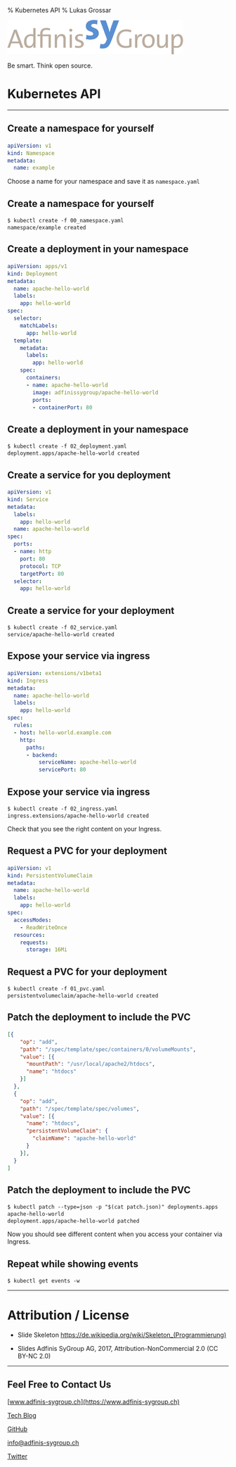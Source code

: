 % Kubernetes API
% Lukas Grossar

![](static/adfinis_sygroup_logo.png)

Be smart. Think open source.

# Kubernetes API

---

## Create a namespace for yourself

```yaml
apiVersion: v1
kind: Namespace
metadata:
  name: example
```

Choose a name for your namespace and save it as `namespace.yaml`

## Create a namespace for yourself

```shell
$ kubectl create -f 00_namespace.yaml
namespace/example created
```

## Create a deployment in your namespace

```yaml
apiVersion: apps/v1
kind: Deployment
metadata:
  name: apache-hello-world
  labels:
    app: hello-world
spec:
  selector:
    matchLabels:
      app: hello-world
  template:
    metadata:
      labels:
        app: hello-world
    spec:
      containers:
      - name: apache-hello-world
        image: adfinissygroup/apache-hello-world
        ports:
        - containerPort: 80
```

## Create a deployment in your namespace

```shell
$ kubectl create -f 02_deployment.yaml
deployment.apps/apache-hello-world created
```

## Create a service for you deployment

```yaml
apiVersion: v1
kind: Service
metadata:
  labels:
    app: hello-world
  name: apache-hello-world
spec:
  ports:
  - name: http
    port: 80
    protocol: TCP
    targetPort: 80
  selector:
    app: hello-world
```

## Create a service for your deployment

```shell
$ kubectl create -f 02_service.yaml
service/apache-hello-world created
```

## Expose your service via ingress

```yaml
apiVersion: extensions/v1beta1
kind: Ingress
metadata:
  name: apache-hello-world
  labels:
    app: hello-world
spec:
  rules:
  - host: hello-world.example.com
    http:
      paths:
      - backend:
          serviceName: apache-hello-world
          servicePort: 80
```

## Expose your service via ingress

```shell
$ kubectl create -f 02_ingress.yaml
ingress.extensions/apache-hello-world created
```

Check that you see the right content on your Ingress.

## Request a PVC for your deployment

```yaml
apiVersion: v1
kind: PersistentVolumeClaim
metadata:
  name: apache-hello-world
  labels:
    app: hello-world
spec:
  accessModes:
    - ReadWriteOnce
  resources:
    requests:
      storage: 16Mi
```

## Request a PVC for your deployment

```shell
$ kubectl create -f 01_pvc.yaml
persistentvolumeclaim/apache-hello-world created
```

## Patch the deployment to include the PVC

```json
[{
    "op": "add",
    "path": "/spec/template/spec/containers/0/volumeMounts",
    "value": [{
      "mountPath": "/usr/local/apache2/htdocs",
      "name": "htdocs"
    }]
  },
  {
    "op": "add",
    "path": "/spec/template/spec/volumes",
    "value": [{
      "name": "htdocs",
      "persistentVolumeClaim": {
        "claimName": "apache-hello-world"
      }
    }],
  }
]
```

## Patch the deployment to include the PVC

```shell
$ kubectl patch --type=json -p "$(cat patch.json)" deployments.apps apache-hello-world
deployment.apps/apache-hello-world patched
```

Now you should see different content when you access your container via Ingress.

## Repeat while showing events

```shell
$ kubectl get events -w
```

---

# Attribution / License

* Slide Skeleton https://de.wikipedia.org/wiki/Skeleton_(Programmierung)

* Slides
Adfinis SyGroup AG, 2017, Attribution-NonCommercial 2.0
(CC BY-NC 2.0)

---

## Feel Free to Contact Us

[www.adfinis-sygroup.ch](https://www.adfinis-sygroup.ch)

[Tech Blog](https://www.adfinis-sygroup.ch/blog)

[GitHub](https://github.com/adfinis-sygroup)

<info@adfinis-sygroup.ch>

[Twitter](https://twitter.com/adfinissygroup)

[RFC 1123]: https://tools.ietf.org/html/rfc1123 "RFC 1123"
